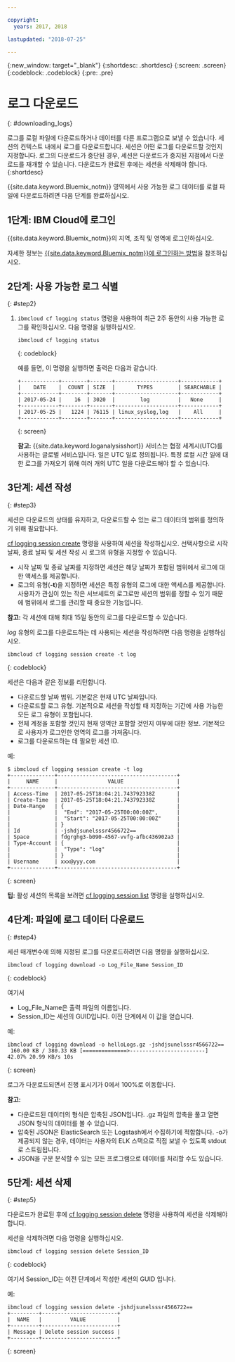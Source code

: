 ```yaml
---

copyright:
  years: 2017, 2018

lastupdated: "2018-07-25"

---
```



{:new_window: target="_blank"}
{:shortdesc: .shortdesc}
{:screen: .screen}
{:codeblock: .codeblock}
{:pre: .pre}

# 로그 다운로드
{: #downloading_logs}

로그를 로컬 파일에 다운로드하거나 데이터를 다른 프로그램으로 보낼 수 있습니다. 세션의 컨텍스트 내에서 로그를 다운로드합니다. 세션은 어떤 로그를 다운로드할 것인지 지정합니다. 로그의 다운로드가 중단된 경우, 세션은 다운로드가 중지된 지점에서 다운로드를 재개할 수 있습니다. 다운로드가 완료된 후에는 세션을 삭제해야 합니다.
{:shortdesc}

{{site.data.keyword.Bluemix_notm}} 영역에서 사용 가능한 로그 데이터를 로컬 파일에 다운로드하려면 다음 단계를 완료하십시오.

## 1단계: IBM Cloud에 로그인

{{site.data.keyword.Bluemix_notm}}의 지역, 조직 및 영역에 로그인하십시오. 

자세한 정보는 [{{site.data.keyword.Bluemix_notm}}에 로그인하는 방법](/docs/services/CloudLogAnalysis/qa/cli_qa.html#login)을 참조하십시오.

## 2단계: 사용 가능한 로그 식별
{: #step2}

1. `ibmcloud cf logging status` 명령을 사용하여 최근 2주 동안의 사용 가능한 로그를 확인하십시오. 다음 명령을 실행하십시오.

    ```
    ibmcloud cf logging status
    ```
    {: codeblock}
    
    예를 들면, 이 명령을 실행하면 출력은 다음과 같습니다.
    
    ```
    +------------+--------+-------+--------------------+------------+
    |    DATE    |  COUNT | SIZE  |       TYPES        | SEARCHABLE |
    +------------+--------+-------+--------------------+------------+
    | 2017-05-24 |    16  | 3020  |        log         |   None     |
    +------------+--------+-------+--------------------+------------+
    | 2017-05-25 |   1224 | 76115 | linux_syslog,log   |    All     |
    +------------+--------+-------+--------------------+------------+
    ```
    {: screen}

    **참고:** {{site.data.keyword.loganalysisshort}} 서비스는 협정 세계시(UTC)를 사용하는 글로벌 서비스입니다. 일은 UTC 일로 정의됩니다. 특정 로컬 시간 일에 대한 로그를 가져오기 위해 여러 개의 UTC 일을 다운로드해야 할 수 있습니다.


## 3단계: 세션 작성
{: #step3}

세션은 다운로드의 상태를 유지하고, 다운로드할 수 있는 로그 데이터의 범위를 정의하기 위해 필요합니다. 

[cf logging session create](/docs/services/CloudLogAnalysis/reference/logging_cli.html#session_create) 명령을 사용하여 세션을 작성하십시오. 선택사항으로 시작 날짜, 종료 날짜 및 세션 작성 시 로그의 유형을 지정할 수 있습니다.  

* 시작 날짜 및 종료 날짜를 지정하면 세션은 해당 날짜가 포함된 범위에서 로그에 대한 액세스를 제공합니다. 
* 로그의 유형(**-t**)을 지정하면 세션은 특정 유형의 로그에 대한 액세스를 제공합니다. 사용자가 관심이 있는 작은 서브세트의 로그로만 세션의 범위를 정할 수 있기 때문에 범위에서 로그를 관리할 때 중요한 기능입니다.

**참고:** 각 세션에 대해 최대 15일 동안의 로그를 다운로드할 수 있습니다.

*log* 유형의 로그를 다운로드하는 데 사용되는 세션을 작성하려면 다음 명령을 실행하십시오.

```
ibmcloud cf logging session create -t log
```
{: codeblock}

세션은 다음과 같은 정보를 리턴합니다.

* 다운로드할 날짜 범위. 기본값은 현재 UTC 날짜입니다.
* 다운로드할 로그 유형. 기본적으로 세션을 작성할 때 지정하는 기간에 사용 가능한 모든 로그 유형이 포함됩니다. 
* 전체 계정을 포함할 것인지 현재 영역만 포함할 것인지 여부에 대한 정보. 기본적으로 사용자가 로그인한 영역의 로그를 가져옵니다.
* 로그를 다운로드하는 데 필요한 세션 ID.

예:

```
$ ibmcloud cf logging session create -t log     
+--------------+--------------------------------------+
|     NAME     |                VALUE                 |
+--------------+--------------------------------------+
| Access-Time  | 2017-05-25T18:04:21.743792338Z       |
| Create-Time  | 2017-05-25T18:04:21.743792338Z       |
| Date-Range   | {                                    |
|              |  "End": "2017-05-25T00:00:00Z",      |
|              |  "Start": "2017-05-25T00:00:00Z"     |
|              | }                                    |
| Id           | -jshdjsunelsssr4566722==             |
| Space        | fdgrghg3-b090-4567-vvfg-afbc436902a3 |
| Type-Account | {                                    |
|              |  "Type": "log"                       |
|              | }                                    |
| Username     | xxx@yyy.com                          |
+--------------+--------------------------------------+
```
{: screen}

**팁:** 활성 세션의 목록을 보려면 [cf logging session list](/docs/services/CloudLogAnalysis/reference/logging_cli.html#session_list) 명령을 실행하십시오.

## 4단계: 파일에 로그 데이터 다운로드
{: #step4}

세션 매개변수에 의해 지정된 로그를 다운로드하려면 다음 명령을 실행하십시오.

```
ibmcloud cf logging download -o Log_File_Name Session_ID
```
{: codeblock}

여기서

* Log_File_Name은 출력 파일의 이름입니다.
* Session_ID는 세션의 GUID입니다. 이전 단계에서 이 값을 얻습니다.

예:

```
ibmcloud cf logging download -o helloLogs.gz -jshdjsunelsssr4566722==
 160.00 KB / 380.33 KB [==============>------------------------]  42.07% 20.99 KB/s 10s
```
{: screen}

로그가 다운로드되면서 진행 표시기가 0에서 100%로 이동합니다.

**참고:** 

* 다운로드된 데이터의 형식은 압축된 JSON입니다. .gz 파일의 압축을 풀고 열면 JSON 형식의 데이터를 볼 수 있습니다. 
* 압축된 JSON은 ElasticSearch 또는 Logstash에서 수집하기에 적합합니다. -o가 제공되지 않는 경우, 데이터는 사용자의 ELK 스택으로 직접 보낼 수 있도록 stdout로 스트림됩니다.
* JSON을 구문 분석할 수 있는 모든 프로그램으로 데이터를 처리할 수도 있습니다. 

## 5단계: 세션 삭제
{: #step5}

다운로드가 완료된 후에 [cf logging session delete](/docs/services/CloudLogAnalysis/reference/logging_cli.html#session_delete) 명령을 사용하여 세션을 삭제해야 합니다. 

세션을 삭제하려면 다음 명령을 실행하십시오.

```
ibmcloud cf logging session delete Session_ID
```
{: codeblock}

여기서 Session_ID는 이전 단계에서 작성한 세션의 GUID 입니다.

예:

```
ibmcloud cf logging session delete -jshdjsunelsssr4566722==
+---------+------------------------+
|  NAME   |         VALUE          |
+---------+------------------------+
| Message | Delete session success |
+---------+------------------------+
```
{: screen}




